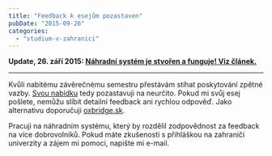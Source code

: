 ```yaml
---
title: "Feedback k esejům pozastaven"
pubDate: "2015-09-26"
categories: 
  - "studium-v-zahranici"
---
```


**Update, 26. září 2015: [Náhradní systém je stvořen a funguje! Viz článek.](http://simon.podhajsky.net/blog/2015/feedback-k-esejum-beze-me/)**

* * *

Kvůli nabitému závěrečnému semestru přestávám stíhat poskytování zpětné vazby. [Svou nabídku](http://simon.podhajsky.net/blog/feedback-k-esejum/) tedy pozastavuji na neurčito. Pokud mi svůj esej pošlete, nemůžu slíbit detailní feedback ani rychlou odpověď. Jako alternativu doporučuji [oxbridge.sk](http://www.oxbridge.sk/ps-kontrola).

Pracuji na náhradním systému, který by rozdělil zodpovědnost za feedback na více dobrovolníků. Pokud máte zkušenosti s přihláškou na zahraničí univerzity a zájem mi pomoci, napište mi e-mail.
